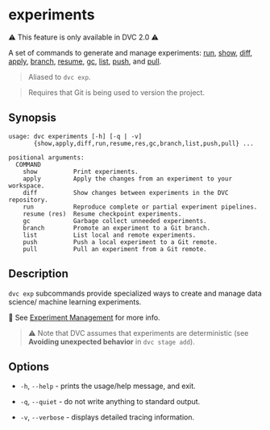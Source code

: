 # experiments

⚠️ This feature is only available in DVC 2.0 ⚠️

A set of commands to generate and manage <abbr>experiments</abbr>:
[run](/doc/command-reference/exp/run), [show](/doc/command-reference/exp/show),
[diff](/doc/command-reference/exp/diff),
[apply](/doc/command-reference/exp/apply),
[branch](/doc/command-reference/exp/branch),
[resume](/doc/command-reference/exp/resume),
[gc](/doc/command-reference/exp/gc), [list](/doc/command-reference/exp/list),
[push](/doc/command-reference/exp/list), and
[pull](/doc/command-reference/exp/pull).

> Aliased to `dvc exp`.

> Requires that Git is being used to version the project.

## Synopsis

```usage
usage: dvc experiments [-h] [-q | -v]
       {show,apply,diff,run,resume,res,gc,branch,list,push,pull} ...

positional arguments:
  COMMAND
    show          Print experiments.
    apply         Apply the changes from an experiment to your workspace.
    diff          Show changes between experiments in the DVC repository.
    run           Reproduce complete or partial experiment pipelines.
    resume (res)  Resume checkpoint experiments.
    gc            Garbage collect unneeded experiments.
    branch        Promote an experiment to a Git branch.
    list          List local and remote experiments.
    push          Push a local experiment to a Git remote.
    pull          Pull an experiment from a Git remote.
```

## Description

`dvc exp` subcommands provide specialized ways to create and manage data
science/ machine learning experiments.

📖 See [Experiment Management](/doc/user-guide/experiment-management) for more
info.

> ⚠️ Note that DVC assumes that experiments are deterministic (see **Avoiding
> unexpected behavior** in `dvc stage add`).

## Options

- `-h`, `--help` - prints the usage/help message, and exit.

- `-q`, `--quiet` - do not write anything to standard output.

- `-v`, `--verbose` - displays detailed tracing information.

